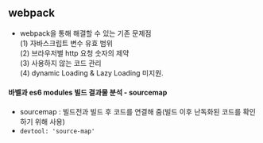 ## webpack
- webpack을 통해 해결할 수 있는 기존 문제점  
  (1) 자바스크립트 변수 유효 범위  
  (2) 브라우저별 http 요청 숫자의 제약  
  (3) 사용하지 않는 코드 관리  
  (4) dynamic Loading & Lazy Loading 미지원.
       
  
#### 바벨과 es6 modules 빌드 결과물 분석 - sourcemap
- sourcemap : 빌드전과 빌드 후 코드를 연결해 줌(빌드 이후 난독화된 코드를 확인하기 위해 사용) 
 - `devtool: 'source-map'` 
   

